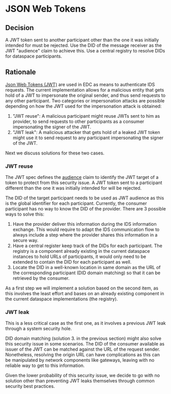 # JSON Web Tokens

## Decision

A JWT token sent to another participant other than the one it was initially intended for must be rejected. Use the DID of the message receiver as the JWT "audience" claim to achieve this. Use a central registry to resolve DIDs for dataspace participants.

## Rationale

[Json Web Tokens (JWT)](https://datatracker.ietf.org/doc/html/rfc7519) are used in EDC as means to authenticate IDS requests. The current implementation allows for a malicious entity that gets hold of a JWT to impersonate the original sender, and thus send requests to any other participant. Two categories or impersonation attacks are possible depending on how the JWT used for the impersonation attack is obtained:

1. "JWT reuse": A malicious participant might reuse JWTs sent to him as provider, to send requests to other participants as a consumer impersonating the signer of the JWT.
2. "JWT leak": A malicious attacker that gets hold of a leaked JWT token might use it to send request to any participant impersonating the signer of the JWT.

Next we discuss solutions for these two cases.

### JWT reuse

The JWT spec defines the [audience](https://datatracker.ietf.org/doc/html/rfc7519#section-4.1.3) claim to identify the JWT target of a token to protect from this security issue. A JWT token sent to a participant different than the one it was initially intended for will be rejected.

The DID of the target participant needs to be used as JWT audience as this is the global identifier for each participant. Currently, the consumer participant has no way to know the DID of the provider. There are 3 possible ways to solve this:

1. Have the provider deliver this information during the IDS information exchange. This would require to adapt the IDS communication flow to always include a step where the provider shares this information in a secure way.
2. Have a central register keep track of the DIDs for each participant. The registry is a component already existing in the current dataspace instances to hold URLs of participants, it would only need to be extended to contain the DID for each participant as well.
3. Locate the DID in a well-known location in same domain as the URL of the corresponding participant (DID domain matching) so that it can be retrieved by the consumer.

As a first step we will implement a solution based on the second item, as this involves the least effort and bases on an already existing component in the current dataspace implementations (the registry).

### JWT leak

This is a less critical case as the first one, as it involves a previous JWT leak through a system security hole.

DID domain matching (solution 3. in the previous section) might also solve this security issue in some scenarios. The DID of the consumer available as issuer of the JWT can be matched against the URL of the request sender. Nonetheless, resolving the origin URL can have complications as this can be manipulated by network components like gateways, leaving with no reliable way to get to this information.

Given the lower probability of this security issue, we decide to go with no solution other than preventing JWT leaks themselves through common security best practices. 